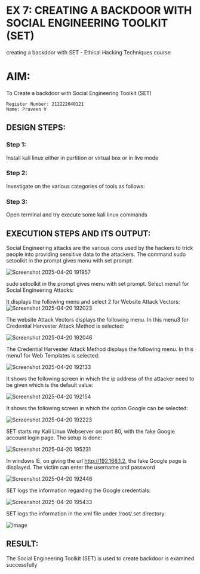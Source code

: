 # EX 7: CREATING A BACKDOOR WITH SOCIAL ENGINEERING TOOLKIT (SET)
creating a backdoor with SET - Ethical Hacking Techniques course

# AIM:
To Create a backdoor with Social Engineering Toolkit (SET)
```
Register Number: 212222040121
Name: Praveen V
```
## DESIGN STEPS:

### Step 1:

Install kali linux either in partition or virtual box or in live mode


### Step 2:

Investigate on the various categories of tools as follows:

### Step 3:

Open terminal and try execute some kali linux commands

## EXECUTION STEPS AND ITS OUTPUT:
Social Engineering attacks are the various cons used by the hackers to trick people into providing sensitive data to the attackers. 
The command sudo setoolkit in the prompt gives menu with set prompt:

![Screenshot 2025-04-20 191957](https://github.com/user-attachments/assets/bb9086b6-6850-413f-ac45-5d416dff2d67)


sudo setoolkit in the prompt gives menu with set prompt. Select menu1 for Social Engineering Attacks:

It displays the following menu and select 2 for Website Attack Vectors:
![Screenshot 2025-04-20 192023](https://github.com/user-attachments/assets/72394cf5-e03c-4b08-8137-ce0e5ad67c3e)


The website Attack Vectors displays the following menu. In this menu3 for Credential Harvester Attack Method is selected:

![Screenshot 2025-04-20 192046](https://github.com/user-attachments/assets/7f4c074c-f909-47c5-963f-2b007fe3b84c)



The Credential Harvester Attack Method displays the following menu. In this menu1 for Web Templates is selected:

![Screenshot 2025-04-20 192133](https://github.com/user-attachments/assets/0566b0fc-dce5-47a8-9c79-c90584f84b3b)



It shows the following screen in which the ip address of the attacker need to be given which is the default value:

![Screenshot 2025-04-20 192154](https://github.com/user-attachments/assets/8ec74a23-89b9-4ebe-a05c-32400a85c437)


It shows the following screen in which the option Google can be selected:

![Screenshot 2025-04-20 192223](https://github.com/user-attachments/assets/4afff78b-2e87-42a2-be96-7e71769ca2a0)



SET starts my Kali Linux Webserver on port 80, with the fake Google account login page. The setup is done:

![Screenshot 2025-04-20 195231](https://github.com/user-attachments/assets/54c559e2-087e-428b-96a7-651cdf98b74f)



In windows IE, on giving the url http://192.168.1.2, the fake Google page is displayed. The victim can enter the username and password

![Screenshot 2025-04-20 192446](https://github.com/user-attachments/assets/5030f9a6-11c8-4574-9857-d26c01c0b9ed)


SET logs the information regarding the Google credentials:

![Screenshot 2025-04-20 195433](https://github.com/user-attachments/assets/518459e1-1bf1-44f2-bfee-515782916629)


SET logs the information in the xml file under /root/.set directory:

![image](https://github.com/user-attachments/assets/eb860581-4b9f-4923-b762-13423fb56ee0)


## RESULT:
The Social Engineering Toolkit (SET) is used to create backdoor is  examined successfully
